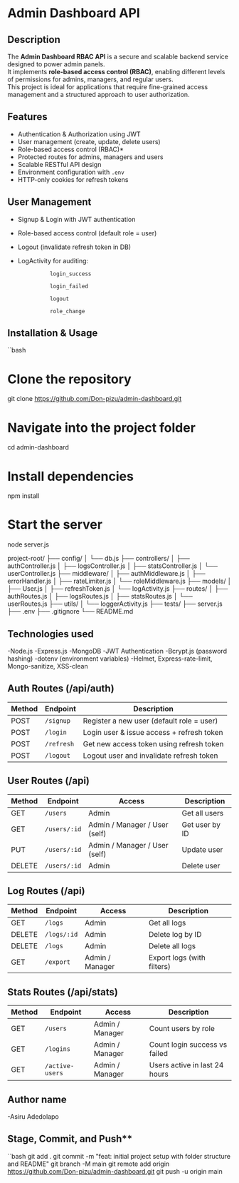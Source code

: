 #  Admin Dashboard API

## Description
The **Admin Dashboard RBAC API** is a secure and scalable backend service designed to power admin panels.  
It implements **role-based access control (RBAC)**, enabling different levels of permissions for admins, managers, and regular users.  
This project is ideal for applications that require fine-grained access management and a structured approach to user authorization.

## Features
- Authentication & Authorization using JWT
- User management (create, update, delete users)
- Role-based access control (RBAC)*
- Protected routes for admins, managers and users
- Scalable RESTful API design
- Environment configuration with `.env`
- HTTP-only cookies for refresh tokens

## User Management
- Signup & Login with JWT authentication

- Role-based access control (default role = user)

- Logout (invalidate refresh token in DB)

- LogActivity for auditing:

				login_success

				login_failed

				logout

				role_change


## Installation & Usage

``bash
# Clone the repository
git clone https://github.com/Don-pizu/admin-dashboard.git

# Navigate into the project folder
cd admin-dashboard

# Install dependencies
npm install

# Start the server
node server.js

project-root/
├── config/
│   └── db.js
├── controllers/
│   ├── authController.js
│   ├── logsController.js
│   ├── statsController.js
│   └── userController.js
├── middleware/
│   ├── authMiddleware.js
│   ├── errorHandler.js
│   ├── rateLimiter.js
│   └── roleMiddleware.js
├── models/
│   ├── User.js
│   ├── refreshToken.js
│   └── logActivity.js
├── routes/
│   ├── authRoutes.js
│   ├── logsRoutes.js
│   ├── statsRoutes.js
│   └── userRoutes.js
├── utils/
│   └── loggerActivity.js
├── tests/
├── server.js
├── .env
├── .gitignore
└── README.md




## Technologies used
-Node.js
-Express.js
-MongoDB
-JWT Authentication
-Bcrypt.js (password hashing)
-dotenv (environment variables)
-Helmet, Express-rate-limit, Mongo-sanitize, XSS-clean


## Auth Routes (/api/auth)

| Method | Endpoint   | Description                               |
| ------ | ---------- | ----------------------------------------- |
| POST   | `/signup`  | Register a new user (default role = user) |
| POST   | `/login`   | Login user & issue access + refresh token |
| POST   | `/refresh` | Get new access token using refresh token  |
| POST   | `/logout`  | Logout user and invalidate refresh token  |



## User Routes (/api)

| Method | Endpoint     | Access                        | Description    |
| ------ | ------------ | ----------------------------- | -------------- |
| GET    | `/users`     | Admin                         | Get all users  |
| GET    | `/users/:id` | Admin / Manager / User (self) | Get user by ID |
| PUT    | `/users/:id` | Admin / Manager / User (self) | Update user    |
| DELETE | `/users/:id` | Admin                         | Delete user    |



## Log Routes (/api)

| Method | Endpoint    | Access          | Description                |
| ------ | ----------- | --------------- | -------------------------- |
| GET    | `/logs`     | Admin           | Get all logs               |
| DELETE | `/logs/:id` | Admin           | Delete log by ID           |
| DELETE | `/logs`     | Admin           | Delete all logs            |
| GET    | `/export`   | Admin / Manager | Export logs (with filters) |


## Stats Routes (/api/stats)

| Method | Endpoint        | Access          | Description                   |
| ------ | --------------- | --------------- | ----------------------------- |
| GET    | `/users`        | Admin / Manager | Count users by role           |
| GET    | `/logins`       | Admin / Manager | Count login success vs failed |
| GET    | `/active-users` | Admin / Manager | Users active in last 24 hours |








## Author name

-Asiru Adedolapo

## Stage, Commit, and Push**

``bash
git add .
git commit -m "feat: initial project setup with folder structure and README"
git branch -M main
git remote add origin https://github.com/Don-pizu/admin-dashboard.git
git push -u origin main

